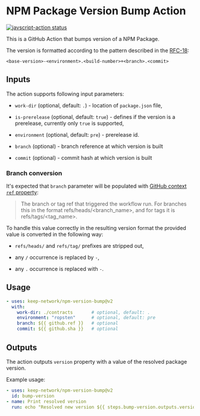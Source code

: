 # NPM Package Version Bump Action

<p align="left">
  <a href="https://github.com/keep-network/npm-version-bump/actions">
    <img alt="javscript-action status" src="https://github.com/actions/javascript-action/workflows/units-test/badge.svg">
  </a>
</p>

This is a GitHub Action that bumps version of a NPM Package.

The version is formatted according to the pattern described in the [RFC-18]:

```
<base-version>-<environment>.<build-number>+<branch>.<commit>
```

[RFC-18]:https://github.com/keep-network/keep-core/blob/master/docs/rfc/rfc-18-release-management.adoc#221-build-taggingpublishing

## Inputs

The action supports following input parameters:

- `work-dir` (optional, default: `.`) - location of `package.json` file,

- `is-prerelease` (optional, default: `true`) - defines if the version is a prerelease,
  currently only `true` is supported,

- `environment` (optional, default: `pre`) - prerelease id.

- `branch` (optional) - branch reference at which version is built

- `commit` (optional) - commit hash at which version is built

### Branch conversion

It's expected that `branch` parameter will be populated with [GitHub context `ref`
property](https://docs.github.com/en/actions/reference/context-and-expression-syntax-for-github-actions#github-context):

> The branch or tag ref that triggered the workflow run. For branches this in the format refs/heads/<branch_name>, and for tags it is refs/tags/<tag_name>.

To handle this value correctly in the resulting version format the provided
value is converted in the following way:

- `refs/heads/` and `refs/tag/` prefixes are stripped out,

- any `/` occurrence is replaced by `-`,

- any `.` occurrence is replaced with `-`.

## Usage

<!-- prettier-ignore-start -->
```yaml
- uses: keep-network/npm-version-bump@v2
  with:
    work-dir: ./contracts       # optional, default: .
    environment: "ropsten"      # optional, default: pre
    branch: ${{ github.ref }}   # optional
    commit: ${{ github.sha }}   # optional
```
<!-- prettier-ignore-end -->

## Outputs

The action outputs `version` property with a value of the resolved package version.

Example usage:

```yaml
- uses: keep-network/npm-version-bump@v2
  id: bump-version
- name: Print resolved version
  run: echo "Resolved new version ${{ steps.bump-version.outputs.version }}"
```
